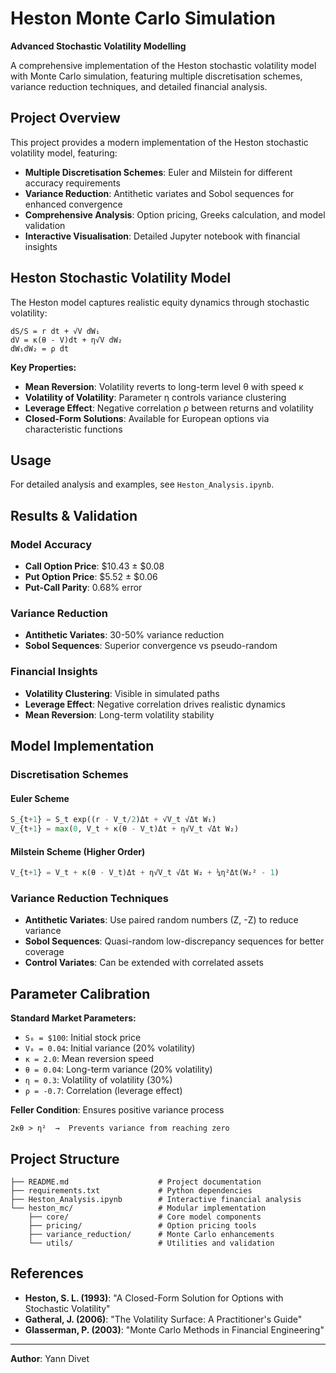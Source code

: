 # Heston Monte Carlo Simulation

**Advanced Stochastic Volatility Modelling**

A comprehensive implementation of the Heston stochastic volatility model with Monte Carlo simulation, featuring multiple discretisation schemes, variance reduction techniques, and detailed financial analysis.

## Project Overview

This project provides a modern implementation of the Heston stochastic volatility model, featuring:

- **Multiple Discretisation Schemes**: Euler and Milstein for different accuracy requirements
- **Variance Reduction**: Antithetic variates and Sobol sequences for enhanced convergence
- **Comprehensive Analysis**: Option pricing, Greeks calculation, and model validation
- **Interactive Visualisation**: Detailed Jupyter notebook with financial insights

## Heston Stochastic Volatility Model

The Heston model captures realistic equity dynamics through stochastic volatility:

```
dS/S = r dt + √V dW₁
dV = κ(θ - V)dt + η√V dW₂  
dW₁dW₂ = ρ dt
```

**Key Properties:**
- **Mean Reversion**: Volatility reverts to long-term level θ with speed κ
- **Volatility of Volatility**: Parameter η controls variance clustering
- **Leverage Effect**: Negative correlation ρ between returns and volatility
- **Closed-Form Solutions**: Available for European options via characteristic functions

## Usage

For detailed analysis and examples, see `Heston_Analysis.ipynb`.


## Results & Validation

### Model Accuracy
- **Call Option Price**: $10.43 ± $0.08
- **Put Option Price**: $5.52 ± $0.06  
- **Put-Call Parity**: 0.68% error

### Variance Reduction
- **Antithetic Variates**: 30-50% variance reduction
- **Sobol Sequences**: Superior convergence vs pseudo-random

### Financial Insights
- **Volatility Clustering**: Visible in simulated paths
- **Leverage Effect**: Negative correlation drives realistic dynamics
- **Mean Reversion**: Long-term volatility stability

## Model Implementation

### Discretisation Schemes

#### Euler Scheme
```python
S_{t+1} = S_t exp((r - V_t/2)Δt + √V_t √Δt W₁)
V_{t+1} = max(0, V_t + κ(θ - V_t)Δt + η√V_t √Δt W₂)
```

#### Milstein Scheme (Higher Order)
```python
V_{t+1} = V_t + κ(θ - V_t)Δt + η√V_t √Δt W₂ + ¼η²Δt(W₂² - 1)
```

### Variance Reduction Techniques

- **Antithetic Variates**: Use paired random numbers (Z, -Z) to reduce variance
- **Sobol Sequences**: Quasi-random low-discrepancy sequences for better coverage
- **Control Variates**: Can be extended with correlated assets

## Parameter Calibration

**Standard Market Parameters:**
- `S₀ = $100`: Initial stock price
- `V₀ = 0.04`: Initial variance (20% volatility)  
- `κ = 2.0`: Mean reversion speed
- `θ = 0.04`: Long-term variance (20% volatility)
- `η = 0.3`: Volatility of volatility (30%)
- `ρ = -0.7`: Correlation (leverage effect)

**Feller Condition**: Ensures positive variance process
```
2κθ > η²  →  Prevents variance from reaching zero
```

## Project Structure

```
├── README.md                    # Project documentation
├── requirements.txt             # Python dependencies
├── Heston_Analysis.ipynb        # Interactive financial analysis
└── heston_mc/                   # Modular implementation
    ├── core/                    # Core model components
    ├── pricing/                 # Option pricing tools
    ├── variance_reduction/      # Monte Carlo enhancements
    └── utils/                   # Utilities and validation
```

## References

- **Heston, S. L. (1993)**: "A Closed-Form Solution for Options with Stochastic Volatility"
- **Gatheral, J. (2006)**: "The Volatility Surface: A Practitioner's Guide"
- **Glasserman, P. (2003)**: "Monte Carlo Methods in Financial Engineering"

---

**Author**: Yann Divet